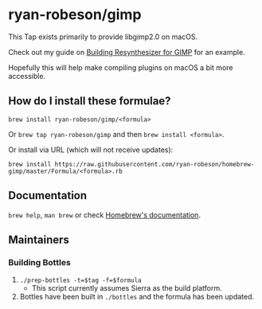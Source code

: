 # ryan-robeson/gimp

This Tap exists primarily to provide libgimp2.0 on macOS.

Check out my guide on [Building Resynthesizer for GIMP](https://gist.github.com/ryan-robeson/5841f712ff23c910bbbfac793c16bfad) for an example.

Hopefully this will help make compiling plugins on macOS a bit more accessible.

## How do I install these formulae?
`brew install ryan-robeson/gimp/<formula>`

Or `brew tap ryan-robeson/gimp` and then `brew install <formula>`.

Or install via URL (which will not receive updates):

```
brew install https://raw.githubusercontent.com/ryan-robeson/homebrew-gimp/master/Formula/<formula>.rb
```

## Documentation
`brew help`, `man brew` or check [Homebrew's documentation](https://docs.brew.sh).

## Maintainers

### Building Bottles

1. `./prep-bottles -t=$tag -f=$formula`
    * This script currently assumes Sierra as the build platform.
2. Bottles have been built in `./bottles` and the formula has been updated.
